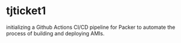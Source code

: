 # tjticket1
 initializing a Github Actions CI/CD pipeline for Packer to automate the process of building and deploying AMIs.
